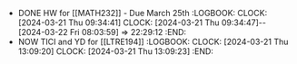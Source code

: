 - DONE HW for [[MATH232]] - Due March 25th
  :LOGBOOK:
  CLOCK: [2024-03-21 Thu 09:34:41]
  CLOCK: [2024-03-21 Thu 09:34:47]--[2024-03-22 Fri 08:03:59] =>  22:29:12
  :END:
- NOW TICI and YD for [[LTRE194]]
  :LOGBOOK:
  CLOCK: [2024-03-21 Thu 13:09:20]
  CLOCK: [2024-03-21 Thu 13:09:23]
  :END: